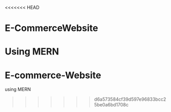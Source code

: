 <<<<<<< HEAD
# E-CommerceWebsite
Using MERN
=======
# E-commerce-Website
using MERN
>>>>>>> d6a573584cf39d597e96833bcc25be0a6bd1708c

